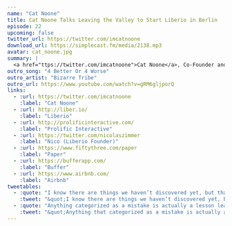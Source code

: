 ```yaml
---
name: "Cat Noone"
title: Cat Noone Talks Leaving the Valley to Start Liberio in Berlin
episode: 22
upcoming: false
twitter_url: https://twitter.com/imcatnoone
download_url: https://simplecast.fm/media/2138.mp3
avatar: cat_noone.jpg
summary: |
  <a href="ttps://twitter.com/imcatnoone">Cat Noone</a>, Co-Founder and lead designer for <a href="http://liber.io/">Liberio</a>, talks with us about leaving San Francisco to start a startup in Berlin. She shares some really interesting stories about the experience, both from the social perspective as well as the fundraising side.
outro_song: "4 Better Or 4 Worse"
outro_artist: "Bizarre Tribe"
outro_url: https://www.youtube.com/watch?v=gRM6gljporQ
links:
  - :url: https://twitter.com/imcatnoone
    :label: "Cat Noone"
  - :url: http://liber.io/
    :label: "Liberio"
  - :url: http://prolificinteractive.com/
    :label: "Prolific Interactive"
  - :url: https://twitter.com/nicolaszimmer
    :label: "Nico (Liberio Founder)"
  - :url: https://www.fiftythree.com/paper
    :label: "Paper"
  - :url: https://bufferapp.com/
    :label: "Buffer"
  - :url: https://www.airbnb.com/
    :label: "Airbnb"
tweetables:
  - :quote: "I know there are things we haven’t discovered yet, but that’s the journey - that’s the exciting part."
    :tweet: "&quot;I know there are things we haven’t discovered yet, but that’s the journey - that’s the exciting part.&quot; -@imcatnoone"
  - :quote: "Anything categorized as a mistake is actually a lesson learned."
    :tweet: "&quot;Anything that categorized as a mistake is actually a lesson learned.&quot; -@imcatnoone #startups #entrepreneurship #SaaS"
---
```





